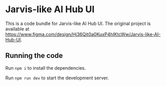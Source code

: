 
  # Jarvis-like AI Hub UI

  This is a code bundle for Jarvis-like AI Hub UI. The original project is available at https://www.figma.com/design/Hj36Qit0a0KuxP4hIKtcWw/Jarvis-like-AI-Hub-UI.

  ## Running the code

  Run `npm i` to install the dependencies.

  Run `npm run dev` to start the development server.
  